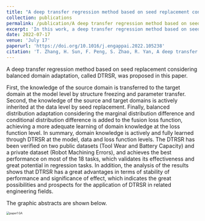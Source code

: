```yaml
---
title: "A deep transfer regression method based on seed replacement considering balanced domain adaptation"
collection: publications
permalink: /publication/A deep transfer regression method based on seed replacement considering balanced domain adaptation
excerpt: 'In this work, a deep transfer regression method based on seed replacement considering balanced domain adaptation is proposed. On the one hand, the difference of marginal distribution and conditional distribution of different data is considered simultaneously. On the other hand, the domain knowledge is represented and learned through the seed replacement technology based on clustering actively. The performance of the models was compared between two public datasets (the tool wear dataset and the battery capacity dataset) and one private data set (the robot machining errors dataset). The results have indicated that the proposed method is better in prediction accuracy, and has the characteristics of stable performance and weak dependence on pre-training model.'
date: 2022-07-17
venue: 'July 17'
paperurl: 'https://doi.org/10.1016/j.engappai.2022.105238'
citation: 'T. Zhang, H. Sun, F. Peng, S. Zhao, R. Yan, A deep transfer regression method based on seed replacement considering balanced domain adaptation, Eng. Appl. Artif. Intell., 115 (2022) 105238, https://doi.org/10.1016/j.engappai.2022.105238.'
---
```


A deep transfer regression method based on seed replacement considering balanced domain adaptation, called DTRSR, was proposed in this paper. 

First, the knowledge of the source domain is transferred to the target domain at the model level by structure freezing and parameter transfer. Second, the knowledge of the source and target domains is actively inherited at the data level by seed replacement. Finally, balanced distribution adaptation considering the marginal distribution difference and conditional distribution difference is added to the fusion loss function, achieving a more adequate learning of domain knowledge at the loss function level. In summary, domain knowledge is actively and fully learned through DTRSR at the model, data and loss function levels. The DTRSR has been verified on two public datasets (Tool Wear and Battery Capacity) and a private dataset (Robot Machining Errors), and achieves the best performance on most of the 18 tasks, which validates its effectiveness and great potential in regression tasks. In addition, the analysis of the results shows that DTRSR has a great advantages in terms of stability of performance and significance of effect, which indicates the great possibilities and prospects for the application of DTRSR in related engineering fields.

The graphic abstracts are shown below.

<img src="F:\博士文件\PersonalPage\ZhangTeng-Hust.github.io\images\paper1 GA.png" alt="paper1 GA" style="zoom:50%;" />

